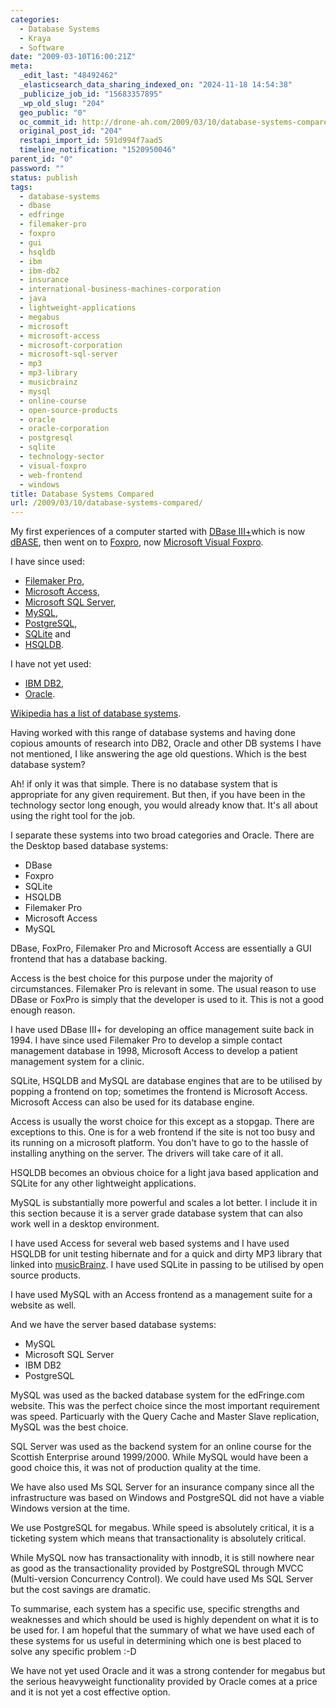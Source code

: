 ```yaml
---
categories:
  - Database Systems
  - Kraya
  - Software
date: "2009-03-10T16:00:21Z"
meta:
  _edit_last: "48492462"
  _elasticsearch_data_sharing_indexed_on: "2024-11-18 14:54:38"
  _publicize_job_id: "15683357895"
  _wp_old_slug: "204"
  geo_public: "0"
  oc_commit_id: http://drone-ah.com/2009/03/10/database-systems-compared/1236790940
  original_post_id: "204"
  restapi_import_id: 591d994f7aad5
  timeline_notification: "1520950046"
parent_id: "0"
password: ""
status: publish
tags:
  - database-systems
  - dbase
  - edfringe
  - filemaker-pro
  - foxpro
  - gui
  - hsqldb
  - ibm
  - ibm-db2
  - insurance
  - international-business-machines-corporation
  - java
  - lightweight-applications
  - megabus
  - microsoft
  - microsoft-access
  - microsoft-corporation
  - microsoft-sql-server
  - mp3
  - mp3-library
  - musicbrainz
  - mysql
  - online-course
  - open-source-products
  - oracle
  - oracle-corporation
  - postgresql
  - sqlite
  - technology-sector
  - visual-foxpro
  - web-frontend
  - windows
title: Database Systems Compared
url: /2009/03/10/database-systems-compared/
---
```


My first experiences of a computer started with
[DBase III+](http://en.wikipedia.org/wiki/DBase "Dbase on Wikipedia")which is
now [dBASE](http://www.dbase.com/ "dBASE"), then went on to
[Foxpro](http://en.wikipedia.org/wiki/FoxPro_2 "Foxpro 2 on Wikipedia"), now
[Microsoft Visual Foxpro](http://msdn.microsoft.com/en-us/vfoxpro/bb190288.aspx "Microsoft Visual Foxpro").

I have since used:

- [Filemaker Pro](http://www.filemaker.co.uk/ "Filemaker Pro"),
- [Microsoft Access](http://office.microsoft.com/en-us/access/default.aspx "Microsoft Access"),
- [Microsoft SQL Server](http://www.microsoft.com/sqlserver/2008/en/us/default.aspx "Microsoft SQL Server"),
- [MySQL](http://www.mysql.com/ "MySQL"),
- [PostgreSQL](http://www.postgresql.org/ "PostgreSQL"),
- [SQLite](http://www.sqlite.org/ "SQLite") and
- [HSQLDB](http://hsqldb.org/ "HSQLDB").

I have not yet used:

- [IBM DB2](http://www.ibm.com/software/data/db2/ "IBM DB2"),
- [Oracle](http://www.oracle.com/index.html "Oracle").

[Wikipedia has a list of database systems](http://en.wikipedia.org/wiki/Comparison_of_relational_database_management_systems "Compare DB Systems").

<!--more-->

Having worked with this range of database systems and having done copious
amounts of research into DB2, Oracle and other DB systems I have not mentioned,
I like answering the age old questions. Which is the best database system?

Ah! if only it was that simple. There is no database system that is appropriate
for any given requirement. But then, if you have been in the technology sector
long enough, you would already know that. It\'s all about using the right tool
for the job.

I separate these systems into two broad categories and Oracle. There are the
Desktop based database systems:

- DBase
- Foxpro
- SQLite
- HSQLDB
- Filemaker Pro
- Microsoft Access
- MySQL

DBase, FoxPro, Filemaker Pro and Microsoft Access are essentially a GUI frontend
that has a database backing.

Access is the best choice for this purpose under the majority of circumstances.
Filemaker Pro is relevant in some. The usual reason to use DBase or FoxPro is
simply that the developer is used to it. This is not a good enough reason.

I have used DBase III+ for developing an office management suite back in 1994. I
have since used Filemaker Pro to develop a simple contact management database in
1998, Microsoft Access to develop a patient management system for a clinic.

SQLite, HSQLDB and MySQL are database engines that are to be utilised by popping
a frontend on top; sometimes the frontend is Microsoft Access. Microsoft Access
can also be used for its database engine.

Access is usually the worst choice for this except as a stopgap. There are
exceptions to this. One is for a web frontend if the site is not too busy and
its running on a microsoft platform. You don\'t have to go to the hassle of
installing anything on the server. The drivers will take care of it all.

HSQLDB becomes an obvious choice for a light java based application and SQLite
for any other lightweight applications.

MySQL is substantially more powerful and scales a lot better. I include it in
this section because it is a server grade database system that can also work
well in a desktop environment.

I have used Access for several web based systems and I have used HSQLDB for unit
testing hibernate and for a quick and dirty MP3 library that linked into
[musicBrainz](http://musicbrainz.org/ "Musicbrainz"). I have used SQLite in
passing to be utilised by open source products.

I have used MySQL with an Access frontend as a management suite for a website as
well.

And we have the server based database systems:

- MySQL
- Microsoft SQL Server
- IBM DB2
- PostgreSQL

MySQL was used as the backed database system for the edFringe.com website. This
was the perfect choice since the most important requirement was speed.
Particuarly with the Query Cache and Master Slave replication, MySQL was the
best choice.

SQL Server was used as the backend system for an online course for the Scottish
Enterprise around 1999/2000. While MySQL would have been a good choice this, it
was not of production quality at the time.

We have also used Ms SQL Server for an insurance company since all the
infrastructure was based on Windows and PostgreSQL did not have a viable Windows
version at the time.

We use PostgreSQL for megabus. While speed is absolutely critical, it is a
ticketing system which means that transactionality is absolutely critical.

While MySQL now has transactionality with innodb, it is still nowhere near as
good as the transactionality provided by PostgreSQL through MVCC (Multi-version
Concurrency Control). We could have used Ms SQL Server but the cost savings are
dramatic.

To summarise, each system has a specific use, specific strengths and weaknesses
and which should be used is highly dependent on what it is to be used for. I am
hopeful that the summary of what we have used each of these systems for us
useful in determining which one is best placed to solve any specific problem :-D

We have not yet used Oracle and it was a strong contender for megabus but the
serious heavyweight functionality provided by Oracle comes at a price and it is
not yet a cost effective option.
